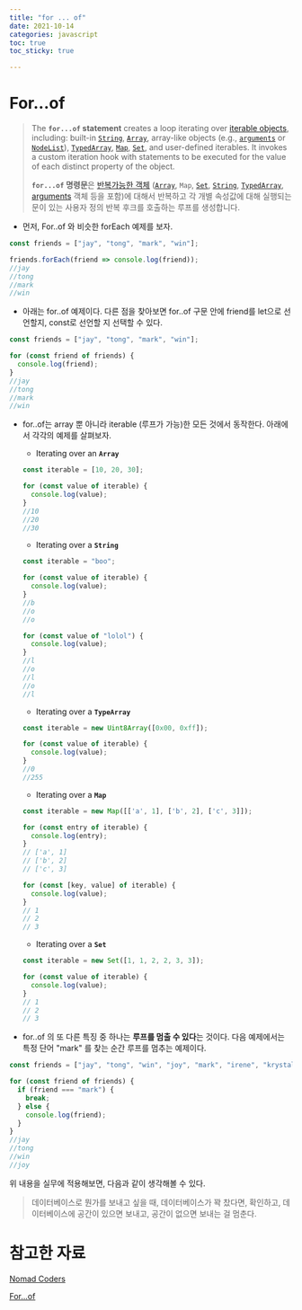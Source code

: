```yaml
---
title: "for ... of"
date: 2021-10-14
categories: javascript
toc: true
toc_sticky: true

---
```


# For...of

> The **`for...of` statement** creates a loop iterating over [iterable objects](https://developer.mozilla.org/en-US/docs/Web/JavaScript/Reference/Iteration_protocols#the_iterable_protocol), including: built-in [`String`](https://developer.mozilla.org/en-US/docs/Web/JavaScript/Reference/Global_Objects/String), [`Array`](https://developer.mozilla.org/en-US/docs/Web/JavaScript/Reference/Global_Objects/Array), array-like objects (e.g., [`arguments`](https://developer.mozilla.org/en-US/docs/Web/JavaScript/Reference/Functions/arguments) or [`NodeList`](https://developer.mozilla.org/en-US/docs/Web/API/NodeList)), [`TypedArray`](https://developer.mozilla.org/en-US/docs/Web/JavaScript/Reference/Global_Objects/TypedArray), [`Map`](https://developer.mozilla.org/en-US/docs/Web/JavaScript/Reference/Global_Objects/Map), [`Set`](https://developer.mozilla.org/en-US/docs/Web/JavaScript/Reference/Global_Objects/Set), and user-defined iterables. It invokes a custom iteration hook with statements to be executed for the value of each distinct property of the object.
>
> **`for...of` 명령문**은 [반복가능한 객체](https://developer.mozilla.org/ko/docs/Web/JavaScript/Reference/Iteration_protocols#iterable) ([`Array`](https://developer.mozilla.org/ko/docs/Web/JavaScript/Reference/Global_Objects/Array), `Map`, [`Set`](https://developer.mozilla.org/ko/docs/Web/JavaScript/Reference/Global_Objects/Set), [`String`](https://developer.mozilla.org/ko/docs/Web/JavaScript/Reference/Global_Objects/String), [`TypedArray`](https://developer.mozilla.org/ko/docs/Web/JavaScript/Reference/Global_Objects/TypedArray), [arguments](https://developer.mozilla.org/ko/docs/Web/JavaScript/Reference/Functions/arguments) 객체 등을 포함)에 대해서 반복하고 각 개별 속성값에 대해 실행되는 문이 있는 사용자 정의 반복 후크를 호출하는 루프를 생성합니다.

- 먼저, For..of 와 비슷한 forEach 예제를 보자.

```javascript
const friends = ["jay", "tong", "mark", "win"];

friends.forEach(friend => console.log(friend)); 
//jay
//tong
//mark
//win
```

- 아래는 for..of 예제이다.
  다른 점을 찾아보면 for..of 구문 안에 friend를 let으로 선언할지, const로 선언할 지 선택할 수 있다.

```javascript
const friends = ["jay", "tong", "mark", "win"];

for (const friend of friends) {
  console.log(friend);
}
//jay
//tong
//mark
//win
```

- for..of는 array 뿐 아니라 iterable (루프가 가능)한 모든 것에서 동작한다. 아래에서 각각의 예제를 살펴보자.

  - Iterating over an **`Array`**

  ```javascript
  const iterable = [10, 20, 30];
  
  for (const value of iterable) {
    console.log(value);
  }
  //10
  //20
  //30
  ```

  - Iterating over a **`String`**

  ```javascript
  const iterable = "boo";
  
  for (const value of iterable) {
    console.log(value);
  }
  //b
  //o
  //o
  ```

  ```javascript
  for (const value of "lolol") {
    console.log(value);
  }
  //l
  //o
  //l
  //o
  //l
  ```

  - Iterating over a **`TypeArray`**

  ```javascript
  const iterable = new Uint8Array([0x00, 0xff]);
  
  for (const value of iterable) {
    console.log(value);
  }
  //0
  //255
  ```

  - Iterating over a **`Map`**

  ```javascript
  const iterable = new Map([['a', 1], ['b', 2], ['c', 3]]);
  
  for (const entry of iterable) {
    console.log(entry);
  }
  // ['a', 1]
  // ['b', 2]
  // ['c', 3]
  
  for (const [key, value] of iterable) {
    console.log(value);
  }
  // 1
  // 2
  // 3
  ```

  - Iterating over a **`Set`**

  ```javascript
  const iterable = new Set([1, 1, 2, 2, 3, 3]);
  
  for (const value of iterable) {
    console.log(value);
  }
  // 1
  // 2
  // 3
  ```

- for..of 의 또 다른 특징 중 하나는 **루프를 멈출 수 있다**는 것이다. 다음 예제에서는 특정 단어 "mark" 를 찾는 순간 루프를 멈추는 예제이다.

```javascript
const friends = ["jay", "tong", "win", "joy", "mark", "irene", "krystal"];

for (const friend of friends) {
  if (friend === "mark") {
    break;
  } else {
    console.log(friend);
  }
}
//jay
//tong
//win
//joy
```

위 내용을 실무에 적용해보면, 다음과 같이 생각해볼 수 있다.

> 데이터베이스로 뭔가를 보내고 싶을 때, 데이터베이스가 꽉 찼다면, 확인하고, 데이터베이스에  공간이 있으면 보내고, 공간이 없으면 보내는 걸 멈춘다.

# 참고한 자료

[Nomad Coders](https://nomadcoders.co/es6-once-and-for-all)

[For...of](https://developer.mozilla.org/ko/docs/Web/JavaScript/Reference/Statements/for...of)